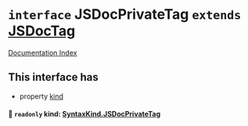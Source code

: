# `interface` JSDocPrivateTag `extends` [JSDocTag](../interface.JSDocTag/README.md)

[Documentation Index](../README.md)

## This interface has

- property [kind](#-readonly-kind-syntaxkindjsdocprivatetag)


#### 📄 `readonly` kind: [SyntaxKind.JSDocPrivateTag](../enum.SyntaxKind/README.md#jsdocprivatetag--334)



